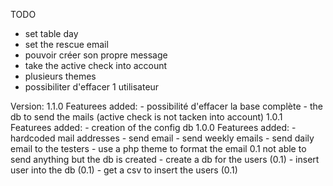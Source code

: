 TODO
- set table day
- set the rescue email
- pouvoir créer son propre message
- take the active check into account
- plusieurs themes
- possibiliter d'effacer 1 utilisateur
  

Version:
1.1.0 Featurees added:
	- possibilité d'effacer la base complète
	- the db to send the mails (active check is not tacken into account)
1.0.1 Featurees added:
	- creation of the config db
1.0.0 Featurees added:
	- hardcoded mail addresses
	- send email
	- send weekly emails
	- send daily email to the testers
	- use a php theme to format the email
0.1   not able to send anything but the db is created
	- create a db for the users (0.1)
	- insert user into the db (0.1)
	- get a csv to insert the users (0.1)
